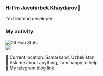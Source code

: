 ### Hi I'm Javohirbek Khaydarov👋

I'm frontend developer <br/>
### My activity 
![Git Hub Stats](https://github-readme-stats.vercel.app/api?username=javohirbekkhaydarov&count_private=true&show_icons=true&theme=react) <br/>
![](https://github-readme-stats.vercel.app/api/top-langs/?username=javohirbekkhaydarov&show_icons=true&theme=react)


📍   Current location: Samarkand, Uzbekistan  </br>
📝  Ask me about anything, I am happy to help </br>
📨  My telegram blog <a href="https://t.me/javohirbek_frontEnd">link</a>
